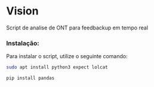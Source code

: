 # Vision
  Script de analise de ONT para feedbackup em tempo real

### Instalação:

Para instalar o script, utilize o seguinte comando:

```bash
sudo apt install python3 expect lolcat
```

```python
pip install pandas
```

